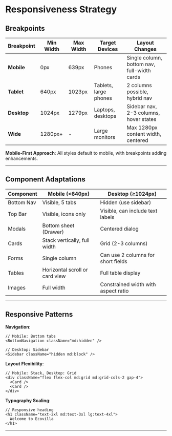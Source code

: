 # Responsiveness Strategy

## Breakpoints

| Breakpoint | Min Width | Max Width | Target Devices | Layout Changes |
|-----------|-----------|-----------|----------------|----------------|
| **Mobile** | 0px | 639px | Phones | Single column, bottom nav, full-width cards |
| **Tablet** | 640px | 1023px | Tablets, large phones | 2 columns possible, hybrid nav |
| **Desktop** | 1024px | 1279px | Laptops, desktops | Sidebar nav, 2-3 columns, hover states |
| **Wide** | 1280px+ | - | Large monitors | Max 1280px content width, centered |

**Mobile-First Approach**: All styles default to mobile, with breakpoints adding enhancements.

---

## Component Adaptations

| Component | Mobile (<640px) | Desktop (≥1024px) |
|-----------|-----------------|-------------------|
| Bottom Nav | Visible, 5 tabs | Hidden (use sidebar) |
| Top Bar | Visible, icons only | Visible, can include text labels |
| Modals | Bottom sheet (Drawer) | Centered dialog |
| Cards | Stack vertically, full width | Grid (2-3 columns) |
| Forms | Single column | Can use 2 columns for short fields |
| Tables | Horizontal scroll or card view | Full table display |
| Images | Full width | Constrained width with aspect ratio |

---

## Responsive Patterns

**Navigation**:
```tsx
// Mobile: Bottom tabs
<BottomNavigation className="md:hidden" />

// Desktop: Sidebar
<Sidebar className="hidden md:block" />
```

**Layout Flexibility**:
```tsx
// Mobile: Stack, Desktop: Grid
<div className="flex flex-col md:grid md:grid-cols-2 gap-4">
  <Card />
  <Card />
</div>
```

**Typography Scaling**:
```tsx
// Responsive heading
<h1 className="text-2xl md:text-3xl lg:text-4xl">
  Welcome to Ecovilla
</h1>
```

---

